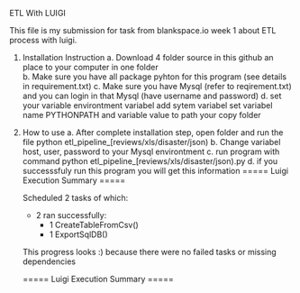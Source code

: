ETL With LUIGI

This file is my submission for task from blankspace.io week 1 about ETL process with luigi.

1. Installation Instruction 
    a. Download 4 folder source in this github an place to your computer in one folder  
    b. Make sure you have all package pyhton for this program (see details in requirement.txt)
    c. Make sure you have Mysql (refer to reqirement.txt) and you can login in that Mysql (have username and password)
    d. set your variable environtment variabel add sytem variabel set variabel name PYTHONPATH and variable value to path your copy folder
   
2. How to use 
    a. After complete installation step, open folder and run the file python etl_pipeline_[reviews/xls/disaster/json)
    b. Change variabel host, user, password to your Mysql environtment
    c. run program with command python etl_pipeline_[reviews/xls/disaster/json).py
    d. if you successsfuly run this program you will get this information
    ===== Luigi Execution Summary =====

    Scheduled 2 tasks of which:
    * 2 ran successfully:
        - 1 CreateTableFromCsv()
        - 1 ExportSqlDB()

    This progress looks :) because there were no failed tasks or missing dependencies

    ===== Luigi Execution Summary =====
